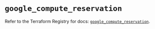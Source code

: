 # `google_compute_reservation`

Refer to the Terraform Registry for docs: [`google_compute_reservation`](https://registry.terraform.io/providers/hashicorp/google-beta/6.22.0/docs/resources/google_compute_reservation).
